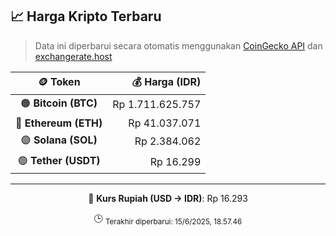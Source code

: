 

<!-- HARGA_KRIPTO -->
## 📈 Harga Kripto Terbaru

> Data ini diperbarui secara otomatis menggunakan [CoinGecko API](https://www.coingecko.com/) dan [exchangerate.host](https://exchangerate.host/)

<div align="center">

| 🪙 Token | 💰 Harga (IDR) |
|:------:|---------------:|
| 🟠 **Bitcoin (BTC)**   | Rp 1.711.625.757 |
| 🔵 **Ethereum (ETH)**  | Rp 41.037.071 |
| 🟣 **Solana (SOL)**    | Rp 2.384.062 |
| 🟢 **Tether (USDT)**   | Rp 16.299 |

---

💱 **Kurs Rupiah (USD → IDR)**: Rp 16.293

🕒 <sub>Terakhir diperbarui: 15/6/2025, 18.57.46</sub>

</div>
<!-- /HARGA_KRIPTO -->
